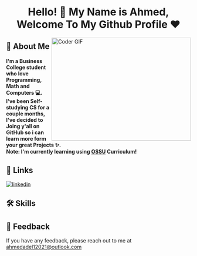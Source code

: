 <h1 align="center">Hello! 👋 <!-- <img src="https://raw.githubusercontent.com/MartinHeinz/MartinHeinz/master/wave.gif" width="25px"> --> My Name is Ahmed, Welcome To My Github Profile ♥</h1>
<!-- <img src="https://github.com/Govindv7555/Govindv7555/blob/main/49e76e0596857673c5c80c85b84394c1.gif" width=1000px height=95px> -->

<img align="right" src="https://media.giphy.com/media/SWoSkN6DxTszqIKEqv/giphy.gif" alt="Coder GIF" width="380" height="280">

## 🚀 About Me
<h4> I'm a Business College student who love Programming, Math and Computers 💻. <br>
I've been Self-studying CS for a couple months, I've decided to Joing y'all on GitHub so i can learn more form your great Projects ✨. <br>
Note: I'm currently learning using <a href="https://github.com/ossu">OSSU</a> Curriculum! <br>
 </h4>

## 🔗 Links
[![linkedin](https://img.shields.io/badge/linkedin-0A66C2?style=for-the-badge&logo=linkedin&logoColor=white)](https://www.linkedin.com/in/ahmed-adel-116a3b238/)


## 🛠 Skills


## 📜 Feedback

If you have any feedback, please reach out to me at ahmedadel12021@outlook.com

